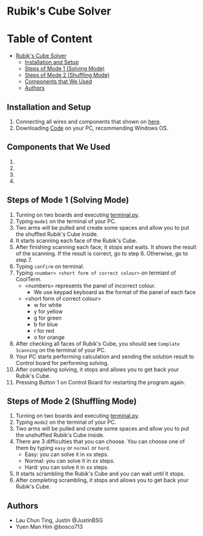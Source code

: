 # Rubik's Cube Solver

# Table of Content
- [Rubik's Cube Solver](#rubiks-cube-solver)
    - [Installation and Setup](#steps-of-setting-up)
    - [Steps of Mode 1 (Solving Mode)](#steps-of-mode-1-solving-mode)
    - [Steps of Mode 2 (Shuffling Mode)](#steps-of-mode-2-shuffling-mode)
    - [Components that We Used](#components-that-we-used)
    - [Authors](#authors)

## Installation and Setup
1. Connecting all wires and components that shown on [here](Image/).
2. Downloading [Code](Code/PC/) on your PC, recommending Windows OS.

## Components that We Used
1.  
2.  
3.  
4.  

## Steps of Mode 1 (Solving Mode)
1. Turning on two boards and executing [terminal.py](Code/PC/terminal.py).
1. Typing `mode1` on the terminal of your PC.
2. Two arms will be pulled and create some spaces and allow you to put the shuffled Rubik's Cube inside.
2. It starts scanning each face of the Rubik's Cube.
3. After finishing scanning each face, it stops and waits. It shows the result of the scanning. If the result is correct, go to step 6. Otherwise, go to step 7.
4. Typing `confirm` on terminal.
5. Typing `<number> <short form of correct colour>` on termianl of CoolTerm.
    - \<numbers\> represents the panel of incorrect colour.
        - We use keypad keyboard as the format of the panel of each face
    - \<short form of correct colour\>
        - w for white
        - y for yellow
        - g for green
        - b for blue
        - r for red
        - o for orange
6. After checking all faces of Rubik's Cube, you should see `Complate Scanning` on the terminal of your PC.
7. Your PC starts performing calculation and sending the solution result to Control board for performing solving.
8. After completing solving, it stops and allows you to get back your Rubik's Cube.
9. Pressing Button 1 on Control Board for restarting the program again.

## Steps of Mode 2 (Shuffling Mode)
1. Turning on two boards and executing [terminal.py](Code/PC/terminal.py).
1. Typing `mode2` on the terminal of your PC.
2. Two arms will be pulled and create some spaces and allow you to put the unshuffled Rubik's Cube inside.
2. There are 3 difficulties that you can choose. You can choose one of them by typing `easy` or `normal` or `hard`.
    - Easy: you can solve it in xx steps.
    - Normal: you can solve it in xx steps.
    - Hard: you can solve it in xx steps.
3. It starts scrambling the Rubik's Cube and you can wait until it stops.
4. After completing scrambling, it stops and allows you to get back your Rubik's Cube.

## Authors
- Lau Chun Ting, Justin @JustinBSG
- Yuen Man Him @bosco713